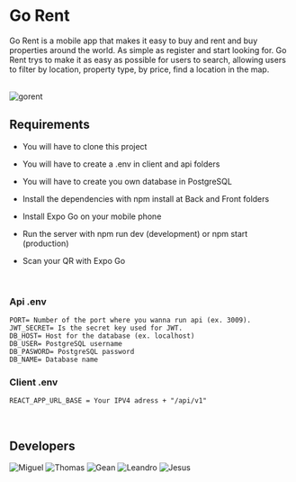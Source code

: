 <h1 >Go Rent</h1>
 <p align="center">

Go Rent is a mobile app that makes it easy to buy and rent and buy properties around the world. As simple as register and start looking for. Go Rent trys to make it as easy as possible for users to search, allowing users to filter by location, property type, by price, find a location in the map. 

 </br>
<img align="center" src="https://res.cloudinary.com/ddkurzft6/image/upload/v1669732004/gorent/gorent_captura_readme_huhwh2.jpg" alt="gorent"/>
 </p>

## Requirements

 - You will have to clone this project

 - You will have to create a .env in client and api folders

 - You will have to create you own database in PostgreSQL

 - Install the dependencies with npm install at Back and Front folders

 - Install Expo Go on your mobile phone

 - Run the server with npm run dev (development) or npm start (production)

 - Scan your QR with Expo Go
 </br>

### Api .env
 ```
PORT= Number of the port where you wanna run api (ex. 3009).
JWT_SECRET= Is the secret key used for JWT.
DB_HOST= Host for the database (ex. localhost)
DB_USER= PostgreSQL username
DB_PASWORD= PostgreSQL password
DB_NAME= Database name
 ```

 ### Client .env
 ```
REACT_APP_URL_BASE = Your IPV4 adress + "/api/v1"
 ```
 </br>


## Developers
 
 <img src="https://avatars.githubusercontent.com/u/55055505?s=100&v=4" alt="Miguel"/>
 <img src="https://avatars.githubusercontent.com/u/90942448?s=100&v=4" alt="Thomas"/>
 <img src="https://avatars.githubusercontent.com/u/88212205?s=100&v=4" alt="Gean"/>
 <img src="https://avatars.githubusercontent.com/u/70654398?s=100&v=4" alt="Leandro"/>
 <img src="https://avatars.githubusercontent.com/u/90948666?s=100&v=4" alt="Jesus"/>
